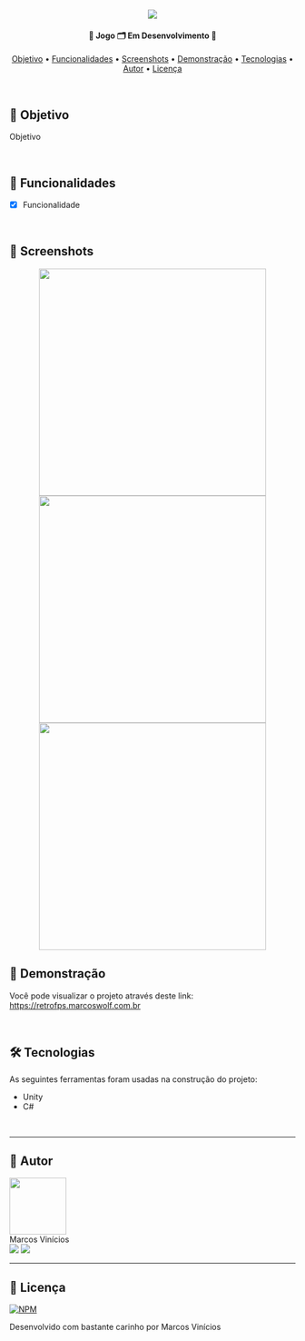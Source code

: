 <h1 align="center">
    <img src="https://github.com/MarcosWolf/retroFPS/assets/26293082/93bb233e-fa75-408c-bf32-6f58011b07e7">
</h1>

<h4 align="center"> 
	🚧  Jogo 🗂️ Em Desenvolvimento 🚧
</h4>

<p align="center">
 <a href="#objetivo">Objetivo</a> • 
 <a href="#funcionalidades">Funcionalidades</a> • 
 <a href="#screenshots">Screenshots</a> • 
 <a href="#demonstracao">Demonstração</a> • 
 <a href="#tecnologias">Tecnologias</a> • 
 <a href="#autor">Autor</a> • 
 <a href="#licenca">Licença</a>
</p>

<br />


<div id="objetivo">
   
   ## 🎯 Objetivo

   Objetivo
   
</div>

<br />

<div id="funcionalidades">

## 📝 Funcionalidades

- [x] Funcionalidade

</div>

<br />

<div id="screenshots">

  ## 🎨 Screenshots

<p align="center">
  <img src="https://github.com/MarcosWolf/retroFPS/assets/26293082/28ddc0b0-cd5b-486c-bccb-395499ebdd65" width="400px">
  <img src="https://github.com/MarcosWolf/retroFPS/assets/26293082/0c8e8d36-42a3-412a-9602-984d1aa34d8f" width="400px">
  <img src="https://github.com/MarcosWolf/retroFPS/assets/26293082/bd724197-7a8a-4acc-b6b9-10a61c55dc16" width="400px">
</p>


</div>

<div id="demonstracao">

   ## 🚀 Demonstração

   Você pode visualizar o projeto através deste link: <br/>
   <a target="_blank" href="https://retrofps.marcoswolf.com.br">https://retrofps.marcoswolf.com.br</a>
   
</div>

<br />

<div id="tecnologias">
   
   ## 🛠 Tecnologias
   
   As seguintes ferramentas foram usadas na construção do projeto:
   
   - Unity
   - C#

</div>

<br />

<div id="autor">
 
---
 
   ## 🐺 Autor

   <a href="https://www.marcoswolf.com.br/">
    <img style="width:100px" src="https://avatars.githubusercontent.com/u/26293082?v=4" alt=""/>
    <br />    
   </a>
   Marcos Vinícios

   <div>
   	<a href="mailto:contato@marcoswolf.com.br"><img src="https://img.shields.io/badge/Gmail-D14836?style=for-the-badge&logo=gmail&logoColor=white"/></a>
   	<a href="https://www.linkedin.com/in/marcoswolf/" target="_blank" rel="noopener noreferrer"><img src="https://img.shields.io/badge/LinkedIn-0077B5?style=for-the-badge&logo=linkedin&logoColor=white"/></a>
   </div>
</div>

---

<div id="licenca">

   ## 📜 Licença

   [![NPM](https://img.shields.io/npm/l/react)](https://github.com/MarcosWolf/retrofps/blob/main/LICENCE)

   Desenvolvido com bastante carinho por Marcos Vinícios

</div>

<br />
